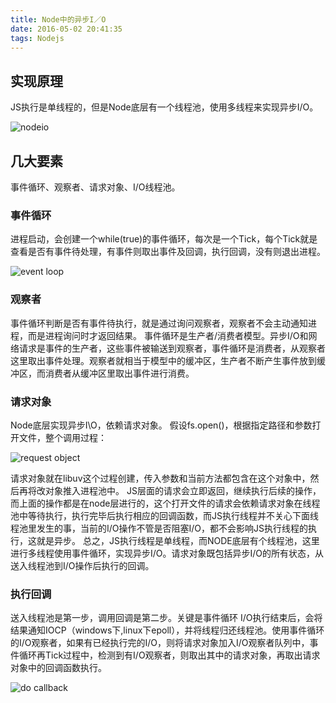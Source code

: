 ```yaml
---
title: Node中的异步I／O
date: 2016-05-02 20:41:35
tags: Nodejs
---
```


## 实现原理

JS执行是单线程的，但是Node底层有一个线程池，使用多线程来实现异步I/O。

![nodeio](http://ww1.sinaimg.cn/large/59967359gw1f3hbss9mssj207l05yt8o.jpg)

## 几大要素
事件循环、观察者、请求对象、I/O线程池。

### 事件循环
进程启动，会创建一个while(true)的事件循环，每次是一个Tick，每个Tick就是查看是否有事件待处理，有事件则取出事件及回调，执行回调，没有则退出进程。

![event loop](http://ww4.sinaimg.cn/large/59967359gw1f3hbuo2qpej20am0c00tf.jpg)

### 观察者
事件循环判断是否有事件待执行，就是通过询问观察者，观察者不会主动通知进程，而是进程询问时才返回结果。
事件循环是生产者/消费者模型。异步I/O和网络请求是事件的生产者，这些事件被输送到观察者，事件循环是消费者，从观察者这里取出事件处理。观察者就相当于模型中的缓冲区，生产者不断产生事件放到缓冲区，而消费者从缓冲区里取出事件进行消费。

### 请求对象
Node底层实现异步I\O，依赖请求对象。
假设fs.open()，根据指定路径和参数打开文件，整个调用过程：

![request object](http://ww2.sinaimg.cn/large/59967359gw1f3hbwg24ylj20dl0d73zk.jpg)

请求对象就在libuv这个过程创建，传入参数和当前方法都包含在这个对象中，然后再将改对象推入进程池中。
JS层面的请求会立即返回，继续执行后续的操作，而上面的操作都是在node层进行的，这个打开文件的请求会依赖请求对象在线程池中等待执行，执行完毕后执行相应的回调函数，而JS执行线程并不关心下面线程池里发生的事，当前的I/O操作不管是否阻塞I/O，都不会影响JS执行线程的执行，这就是异步。
总之，JS执行线程是单线程，而NODE底层有个线程池，这里进行多线程使用事件循环，实现异步I/O。请求对象既包括异步I/O的所有状态，从送入线程池到I/O操作后执行的回调。

### 执行回调
送入线程池是第一步，调用回调是第二步。关键是事件循环
I/O执行结束后，会将结果通知IOCP（windows下,linux下epoll），并将线程归还线程池。使用事件循环的I/O观察者，如果有已经执行完的I/O，则将请求对象加入I/O观察者队列中，事件循环再Tick过程中，检测到有I/O观察者，则取出其中的请求对象，再取出请求对象中的回调函数执行。

![do callback](http://ww4.sinaimg.cn/large/59967359gw1f3hbxyctd8j20la0e740v.jpg)
